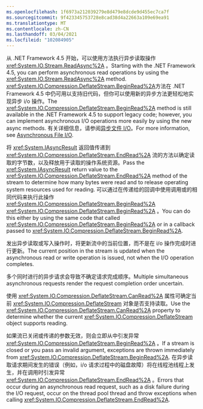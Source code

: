 ```yaml
---
ms.openlocfilehash: 1f6973a212039279e8d479e8dcde9d455ec7ca7f
ms.sourcegitcommit: 9f423345753728e8cad38d4a22663a109e69ea91
ms.translationtype: MT
ms.contentlocale: zh-CN
ms.lasthandoff: 03/04/2021
ms.locfileid: "102084905"
---
```

<span data-ttu-id="dfada-101">从 .NET Framework 4.5 开始，可以使用方法执行异步读取操作 <xref:System.IO.Stream.ReadAsync%2A> 。</span><span class="sxs-lookup"><span data-stu-id="dfada-101">Starting with the .NET Framework 4.5, you can perform asynchronous read operations by using the <xref:System.IO.Stream.ReadAsync%2A> method.</span></span> <span data-ttu-id="dfada-102"><xref:System.IO.Compression.DeflateStream.BeginRead%2A>方法在 .NET Framework 4.5 中仍可用以支持旧代码，但你可以使用新的异步方法更轻松地实现异步 i/o 操作。</span><span class="sxs-lookup"><span data-stu-id="dfada-102">The <xref:System.IO.Compression.DeflateStream.BeginRead%2A> method is still available in the .NET Framework 4.5 to support legacy code; however, you can implement asynchronous I/O operations more easily by using the new async methods.</span></span> <span data-ttu-id="dfada-103">有关详细信息，请参阅[异步文件 I/O](/dotnet/standard/io/asynchronous-file-i-o)。</span><span class="sxs-lookup"><span data-stu-id="dfada-103">For more information, see [Asynchronous File I/O](/dotnet/standard/io/asynchronous-file-i-o).</span></span>

<span data-ttu-id="dfada-104">将 <xref:System.IAsyncResult> 返回值传递到 <xref:System.IO.Compression.DeflateStream.EndRead%2A> 流的方法以确定读取的字节数，以及释放用于读取的操作系统资源。</span><span class="sxs-lookup"><span data-stu-id="dfada-104">Pass the <xref:System.IAsyncResult> return value to the <xref:System.IO.Compression.DeflateStream.EndRead%2A> method of the stream to determine how many bytes were read and to release operating system resources used for reading.</span></span> <span data-ttu-id="dfada-105">可以通过在传递给的回调中使用调用或的相同代码来执行此操作 <xref:System.IO.Compression.DeflateStream.BeginRead%2A> <xref:System.IO.Compression.DeflateStream.BeginRead%2A> 。</span><span class="sxs-lookup"><span data-stu-id="dfada-105">You can do this either by using the same code that called <xref:System.IO.Compression.DeflateStream.BeginRead%2A> or in a callback passed to <xref:System.IO.Compression.DeflateStream.BeginRead%2A>.</span></span>

<span data-ttu-id="dfada-106">发出异步读取或写入操作时，将更新流中的当前位置，而不是在 i/o 操作完成时进行更新。</span><span class="sxs-lookup"><span data-stu-id="dfada-106">The current position in the stream is updated when the asynchronous read or write operation is issued, not when the I/O operation completes.</span></span>

<span data-ttu-id="dfada-107">多个同时进行的异步请求会导致不确定请求完成顺序。</span><span class="sxs-lookup"><span data-stu-id="dfada-107">Multiple simultaneous asynchronous requests render the request completion order uncertain.</span></span>

<span data-ttu-id="dfada-108">使用 <xref:System.IO.Compression.DeflateStream.CanRead%2A> 属性可确定当前 <xref:System.IO.Compression.DeflateStream> 对象是否支持读取。</span><span class="sxs-lookup"><span data-stu-id="dfada-108">Use the <xref:System.IO.Compression.DeflateStream.CanRead%2A> property to determine whether the current <xref:System.IO.Compression.DeflateStream> object supports reading.</span></span>

<span data-ttu-id="dfada-109">如果流已关闭或传递的参数无效，则会立即从中引发异常 <xref:System.IO.Compression.DeflateStream.BeginRead%2A> 。</span><span class="sxs-lookup"><span data-stu-id="dfada-109">If a stream is closed or you pass an invalid argument, exceptions are thrown immediately from <xref:System.IO.Compression.DeflateStream.BeginRead%2A>.</span></span> <span data-ttu-id="dfada-110">在异步读取请求期间发生的错误（例如，i/o 请求过程中的磁盘故障）将在线程池线程上发生，并在调用时引发异常 <xref:System.IO.Compression.DeflateStream.EndRead%2A> 。</span><span class="sxs-lookup"><span data-stu-id="dfada-110">Errors that occur during an asynchronous read request, such as a disk failure during the I/O request, occur on the thread pool thread and throw exceptions when calling <xref:System.IO.Compression.DeflateStream.EndRead%2A>.</span></span>
  